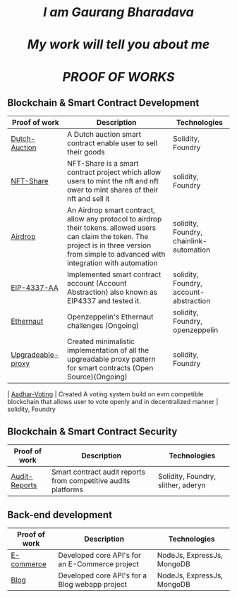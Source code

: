 <div align="center">
  <h1 style="font-style: italic">
   I am Gaurang Bharadava
  </h1>
</div>

<div align="center">
  <h1 style="font-style: italic">
   My work will tell you about me
  </h1>
</div>

<div align="center">
  <h1 style="font-style: italic">
   PROOF OF WORKS
  </h1>
</div>

## Blockchain & Smart Contract Development

| Proof of work                                                                  | Description                                                                                                                                       | Technologies                                  |
| ------------------------------------------------------------------------ | ------------------------------------------------------------------------------------------------------------------------------------------------- | --------------------------------------------- |
| [Dutch-Auction](https://github.com/GHexxerBrdv/Dutch-Auction.git)               |    A Dutch auction smart contract enable user to sell their goods                                                                               | Solidity, Foundry                            |
| [NFT-Share](https://github.com/GHexxerBrdv/Nft-Share.git)        | NFT-Share is a smart contract project which allow users to mint the nft and nft ower to mint shares of their nft and sell it                       | solidity, Foundry      
| [Airdrop](https://github.com/GHexxerBrdv/Airdrop.git)        | An Airdrop smart contract, allow any protocol to airdrop their tokens. allowed users can claim the token. The project is in three version from simple to advanced with integration with automation                       | solidity, Foundry, chainlink-automation      
| [EIP-4337-AA](https://github.com/GHexxerBrdv/EIP-4337-AA.git)        | Implemented smart contract account (Account Abstraction) also known as EIP4337 and tested it.                      | solidity, Foundry, account-abstraction     
| [Ethernaut](https://github.com/GHexxerBrdv/Ethernaut.git)        | Openzeppelin's Ethernaut challenges (Ongoing)                     | solidity, Foundry, openzeppelin     
| [Upgradeable-proxy](https://github.com/GHexxerBrdv/Upgrade-Proxy.git)        | Created minimalistic implementation of all the upgreadable proxy pattern for smart contracts (Open Source)(Ongoing)                     | solidity, Foundry  

| [Aadhar-Voting](https://github.com/GHexxerBrdv/Aadhar-Voting.git)        | Created A voting system build on evm competible blockchain that allows user to vote openly and in decentralized manner                     | solidity, Foundry   


## Blockchain & Smart Contract Security

| Proof of work                                                                  | Description                                                                                                                                       | Technologies                                  |
| ------------------------------------------------------------------------ | ------------------------------------------------------------------------------------------------------------------------------------------------- | --------------------------------------------- |
| [Audit-Reports](https://github.com/GHexxerBrdv/Audit-Reports.git)               |    Smart contract audit reports from competitive audits platforms                                                                               | Solidity, Foundry, slither, aderyn                           |

## Back-end development

| Proof of work                                                                  | Description                                                                                                                                       | Technologies                                  |
| ------------------------------------------------------------------------ | ------------------------------------------------------------------------------------------------------------------------------------------------- | --------------------------------------------- |
| [E-commerce](https://github.com/GHexxerBrdv/E-Commerce-API.git)               |    Developed core API's for an E-Commerce project                                                                               | NodeJs, ExpressJs, MongoDB                           |
| [Blog](https://github.com/GHexxerBrdv/Blog-API.git)               |    Developed core API's for a Blog webapp project                                                                               | NodeJs, ExpressJs, MongoDB                           |
